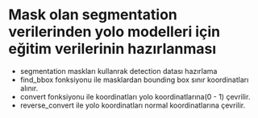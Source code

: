# Mask olan segmentation verilerinden yolo modelleri için eğitim verilerinin hazırlanması
- segmentation maskları kullanrak detection datası hazırlama
- find_bbox fonksiyonu ile masklardan bounding box sınır koordinatları alınır.
- convert fonksiyonu ile koordinatları yolo koordinatlarına(0 - 1) çevrilir.
- reverse_convert ile yolo koordinatları normal koordinatlarına çevrilir.
